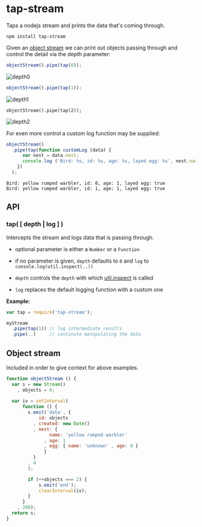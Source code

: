 # tap-stream

Taps a nodejs stream and prints the data that's coming through.

    npm install tap-stream

Given an [object stream](#object-stream) we can print out objects passing through and control the detail via the
depth parameter:

```javascript
objectStream().pipe(tap(0));
```

![depth0](https://github.com/thlorenz/tap-stream/raw/master/assets/depth0.png)

```javascript
objectStream().pipe(tap(1));
```

![depth1](https://github.com/thlorenz/tap-stream/raw/master/assets/depth1.png)

```
objectStream().pipe(tap(2));
```

![depth2](https://github.com/thlorenz/tap-stream/raw/master/assets/depth2.png)

For even more control a custom log function may be supplied:

```javascript
objectStream()
  .pipe(tap(function customLog (data) {
      var nest = data.nest;
      console.log ('Bird: %s, id: %s, age: %s, layed egg: %s', nest.name, data.id, nest.age, nest.egg !== undefined);
    })
  );
```

```text
Bird: yellow rumped warbler, id: 0, age: 1, layed egg: true
Bird: yellow rumped warbler, id: 1, age: 1, layed egg: true
```

## API

### tap( [ depth | log ] )

Intercepts the stream and logs data that is passing through.

- optional parameter is either a `Number` or a `Function`
- if no parameter is given, `depth` defaults to `0` and `log` to `console.log(util.inspect(..))`

- `depth` controls the `depth` with which
  [util.inspect](http://nodejs.org/api/util.html#util_util_inspect_object_showhidden_depth_colors) is called
- `log` replaces the default logging function with a custom one

**Example:**

```javascript
var tap = require('tap-stream');

myStream
  .pipe(tap(1)) // log intermediate results
  .pipe(..)     // continute manipulating the data
```

## Object stream

Included in order to give context for above examples.

```javascript
function objectStream () {
  var s = new Stream()
    , objects = 0;
 
  var iv = setInterval(
      function () {
        s.emit('data', { 
            id: objects
          , created: new Date()
          , nest: { 
                name: 'yellow rumped warbler'
              , age: 1
              , egg: { name: 'unknown' , age: 0 }
              } 
          }
        , 4
        );

        if (++objects === 2) {
            s.emit('end');
            clearInterval(iv);
        }
      }
    , 200);
  return s;
}
```
